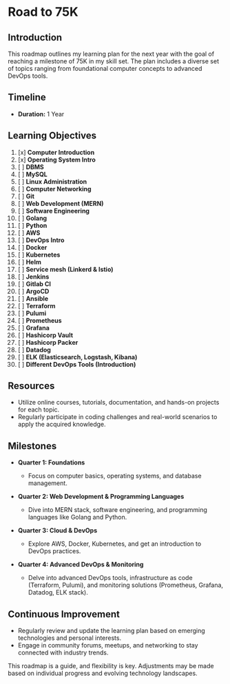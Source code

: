 # Road to 75K

## Introduction

This roadmap outlines my learning plan for the next year with the goal of reaching a milestone of 75K in my skill set. The plan includes a diverse set of topics ranging from foundational computer concepts to advanced DevOps tools.

## Timeline

- **Duration:** 1 Year

## Learning Objectives

1. [x] **Computer Introduction**
2. [x] **Operating System Intro**
3. [ ] **DBMS**
4. [ ] **MySQL**
5. [ ] **Linux Administration**
6. [ ] **Computer Networking**
7. [ ] **Git**
8. [ ] **Web Development (MERN)**
9. [ ] **Software Engineering**
10. [ ] **Golang**
11. [ ] **Python**
12. [ ] **AWS**
13. [ ] **DevOps Intro**
14. [ ] **Docker**
15. [ ] **Kubernetes**
16. [ ] **Helm**
17. [ ] **Service mesh (Linkerd & Istio)**
18. [ ] **Jenkins**
19. [ ] **Gitlab CI**
20. [ ] **ArgoCD**
21. [ ] **Ansible**
22. [ ] **Terraform**
23. [ ] **Pulumi**
24. [ ] **Prometheus**
25. [ ] **Grafana**
26. [ ] **Hashicorp Vault**
27. [ ] **Hashicorp Packer**
28. [ ] **Datadog**
29. [ ] **ELK (Elasticsearch, Logstash, Kibana)**
30. [ ] **Different DevOps Tools (Introduction)**

## Resources

- Utilize online courses, tutorials, documentation, and hands-on projects for each topic.
- Regularly participate in coding challenges and real-world scenarios to apply the acquired knowledge.

## Milestones

- **Quarter 1: Foundations**
  - Focus on computer basics, operating systems, and database management.

- **Quarter 2: Web Development & Programming Languages**
  - Dive into MERN stack, software engineering, and programming languages like Golang and Python.

- **Quarter 3: Cloud & DevOps**
  - Explore AWS, Docker, Kubernetes, and get an introduction to DevOps practices.

- **Quarter 4: Advanced DevOps & Monitoring**
  - Delve into advanced DevOps tools, infrastructure as code (Terraform, Pulumi), and monitoring solutions (Prometheus, Grafana, Datadog, ELK stack).

## Continuous Improvement

- Regularly review and update the learning plan based on emerging technologies and personal interests.
- Engage in community forums, meetups, and networking to stay connected with industry trends.

This roadmap is a guide, and flexibility is key. Adjustments may be made based on individual progress and evolving technology landscapes.
